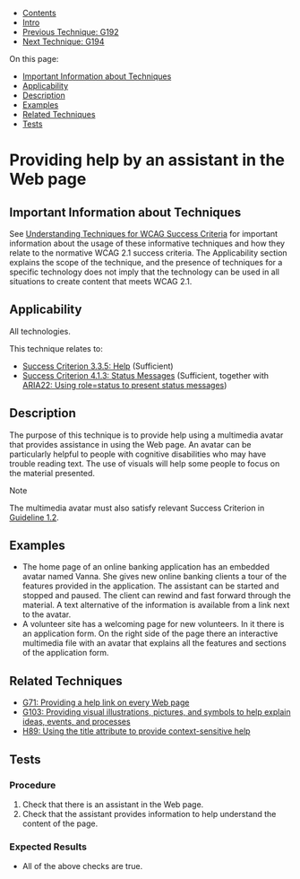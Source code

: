 -   [Contents](https://www.w3.org/WAI/WCAG21/Techniques/#techniques "Table of Contents")
-   [Intro](https://www.w3.org/WAI/WCAG21/Techniques/#introduction "Introduction to Techniques")
-   [Previous Technique: G192](G192)
-   [Next Technique: G194](G194)

On this page:

-   [Important Information about Techniques](#important-information)
-   [Applicability](#applicability)
-   [Description](#description)
-   [Examples](#examples)
-   [Related Techniques](#related)
-   [Tests](#tests)

Providing help by an assistant in the Web page
==============================================

Important Information about Techniques
--------------------------------------

See [Understanding Techniques for WCAG Success Criteria](https://www.w3.org/WAI/WCAG21/Understanding/understanding-techniques) for important information about the usage of these informative techniques and how they relate to the normative WCAG 2.1 success criteria. The Applicability section explains the scope of the technique, and the presence of techniques for a specific technology does not imply that the technology can be used in all situations to create content that meets WCAG 2.1.

Applicability
-------------

All technologies.

This technique relates to:

-   [Success Criterion 3.3.5: Help](https://www.w3.org/WAI/WCAG21/Understanding/help) (Sufficient)
-   [Success Criterion 4.1.3: Status Messages](https://www.w3.org/WAI/WCAG21/Understanding/status-messages) (Sufficient, together with [ARIA22: Using role=status to present status messages](../aria/ARIA22))

Description
-----------

The purpose of this technique is to provide help using a multimedia avatar that provides assistance in using the Web page. An avatar can be particularly helpful to people with cognitive disabilities who may have trouble reading text. The use of visuals will help some people to focus on the material presented.

Note

The multimedia avatar must also satisfy relevant Success Criterion in [Guideline 1.2](https://www.w3.org/WAI/WCAG21/Understanding/time-based-media).

Examples
--------

-   The home page of an online banking application has an embedded avatar named Vanna. She gives new online banking clients a tour of the features provided in the application. The assistant can be started and stopped and paused. The client can rewind and fast forward through the material. A text alternative of the information is available from a link next to the avatar.
-   A volunteer site has a welcoming page for new volunteers. In it there is an application form. On the right side of the page there an interactive multimedia file with an avatar that explains all the features and sections of the application form.

Related Techniques
------------------

-   [G71: Providing a help link on every Web page](https://www.w3.org/WAI/WCAG21/Techniques/general/G71)
-   [G103: Providing visual illustrations, pictures, and symbols to help explain ideas, events, and processes](https://www.w3.org/WAI/WCAG21/Techniques/general/G103)
-   [H89: Using the title attribute to provide context-sensitive help](https://www.w3.org/WAI/WCAG21/Techniques/html/H89)

Tests
-----

### Procedure

1.  Check that there is an assistant in the Web page.
2.  Check that the assistant provides information to help understand the content of the page.

### Expected Results

-   All of the above checks are true.
